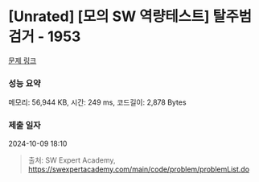 # [Unrated] [모의 SW 역량테스트] 탈주범 검거 - 1953 

[문제 링크](https://swexpertacademy.com/main/code/problem/problemDetail.do?contestProbId=AV5PpLlKAQ4DFAUq) 

### 성능 요약

메모리: 56,944 KB, 시간: 249 ms, 코드길이: 2,878 Bytes

### 제출 일자

2024-10-09 18:10



> 출처: SW Expert Academy, https://swexpertacademy.com/main/code/problem/problemList.do